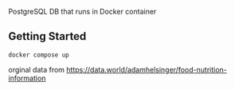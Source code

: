 PostgreSQL DB that runs in Docker container

## Getting Started

`docker compose up`

orginal data from <https://data.world/adamhelsinger/food-nutrition-information>
